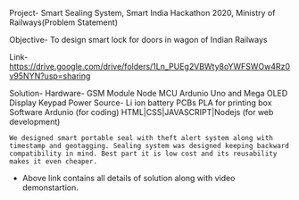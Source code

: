 Project- Smart Sealing System, Smart India Hackathon 2020, Ministry of Railways(Problem Statement)

Objective- To design smart lock for doors in wagon of Indian Railways

Link- https://drive.google.com/drive/folders/1Ln_PUEg2VBWty8oYWFSWOw4Rz0v95NYN?usp=sharing

Solution-
    Hardware- 
        GSM Module
        Node MCU
        Ardunio Uno and Mega
        OLED Display
        Keypad
        Power Source- Li ion battery
        PCBs
        PLA for printing box
    Software
        Ardunio (for coding)
        HTML|CSS|JAVASCRIPT|Nodejs (for web development)


    We designed smart portable seal with theft alert system along with timestamp and geotagging. Sealing system was designed keeping backward compatibility in mind. Best part it is low cost and its reusability makes it even cheaper.

* Above link contains all details of solution along with video demonstartion.
